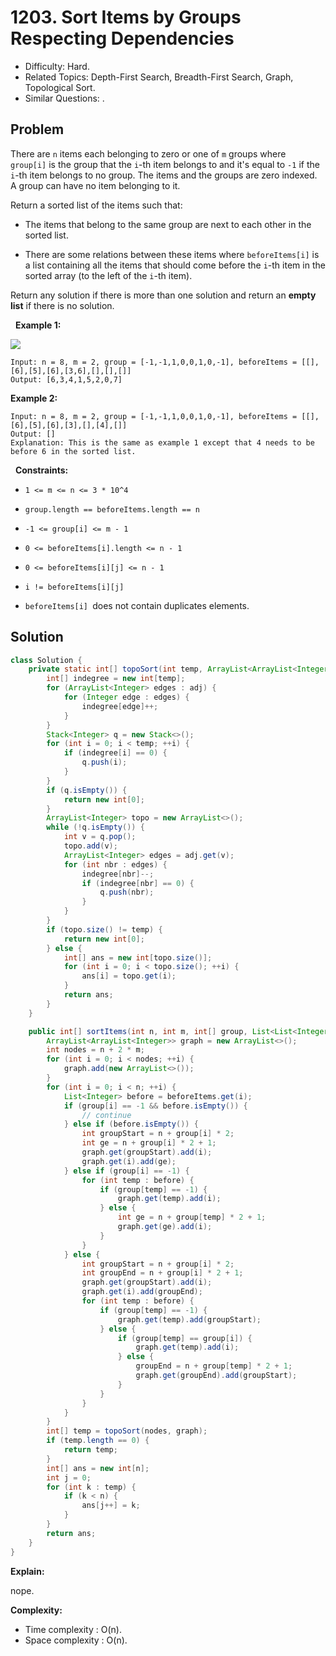 # 1203. Sort Items by Groups Respecting Dependencies

- Difficulty: Hard.
- Related Topics: Depth-First Search, Breadth-First Search, Graph, Topological Sort.
- Similar Questions: .

## Problem

There are ```n``` items each belonging to zero or one of ```m``` groups where ```group[i]``` is the group that the ```i```-th item belongs to and it's equal to ```-1``` if the ```i```-th item belongs to no group. The items and the groups are zero indexed. A group can have no item belonging to it.

Return a sorted list of the items such that:


	
- The items that belong to the same group are next to each other in the sorted list.
	
- There are some relations between these items where ```beforeItems[i]``` is a list containing all the items that should come before the ```i```-th item in the sorted array (to the left of the ```i```-th item).


Return any solution if there is more than one solution and return an **empty list** if there is no solution.

 
**Example 1:**


![](https://assets.leetcode.com/uploads/2019/09/11/1359_ex1.png)


```
Input: n = 8, m = 2, group = [-1,-1,1,0,0,1,0,-1], beforeItems = [[],[6],[5],[6],[3,6],[],[],[]]
Output: [6,3,4,1,5,2,0,7]
```

**Example 2:**

```
Input: n = 8, m = 2, group = [-1,-1,1,0,0,1,0,-1], beforeItems = [[],[6],[5],[6],[3],[],[4],[]]
Output: []
Explanation: This is the same as example 1 except that 4 needs to be before 6 in the sorted list.
```

 
**Constraints:**


	
- ```1 <= m <= n <= 3 * 10^4```
	
- ```group.length == beforeItems.length == n```
	
- ```-1 <= group[i] <= m - 1```
	
- ```0 <= beforeItems[i].length <= n - 1```
	
- ```0 <= beforeItems[i][j] <= n - 1```
	
- ```i != beforeItems[i][j]```
	
- ```beforeItems[i] ```does not contain duplicates elements.



## Solution

```java
class Solution {
    private static int[] topoSort(int temp, ArrayList<ArrayList<Integer>> adj) {
        int[] indegree = new int[temp];
        for (ArrayList<Integer> edges : adj) {
            for (Integer edge : edges) {
                indegree[edge]++;
            }
        }
        Stack<Integer> q = new Stack<>();
        for (int i = 0; i < temp; ++i) {
            if (indegree[i] == 0) {
                q.push(i);
            }
        }
        if (q.isEmpty()) {
            return new int[0];
        }
        ArrayList<Integer> topo = new ArrayList<>();
        while (!q.isEmpty()) {
            int v = q.pop();
            topo.add(v);
            ArrayList<Integer> edges = adj.get(v);
            for (int nbr : edges) {
                indegree[nbr]--;
                if (indegree[nbr] == 0) {
                    q.push(nbr);
                }
            }
        }
        if (topo.size() != temp) {
            return new int[0];
        } else {
            int[] ans = new int[topo.size()];
            for (int i = 0; i < topo.size(); ++i) {
                ans[i] = topo.get(i);
            }
            return ans;
        }
    }

    public int[] sortItems(int n, int m, int[] group, List<List<Integer>> beforeItems) {
        ArrayList<ArrayList<Integer>> graph = new ArrayList<>();
        int nodes = n + 2 * m;
        for (int i = 0; i < nodes; ++i) {
            graph.add(new ArrayList<>());
        }
        for (int i = 0; i < n; ++i) {
            List<Integer> before = beforeItems.get(i);
            if (group[i] == -1 && before.isEmpty()) {
                // continue
            } else if (before.isEmpty()) {
                int groupStart = n + group[i] * 2;
                int ge = n + group[i] * 2 + 1;
                graph.get(groupStart).add(i);
                graph.get(i).add(ge);
            } else if (group[i] == -1) {
                for (int temp : before) {
                    if (group[temp] == -1) {
                        graph.get(temp).add(i);
                    } else {
                        int ge = n + group[temp] * 2 + 1;
                        graph.get(ge).add(i);
                    }
                }
            } else {
                int groupStart = n + group[i] * 2;
                int groupEnd = n + group[i] * 2 + 1;
                graph.get(groupStart).add(i);
                graph.get(i).add(groupEnd);
                for (int temp : before) {
                    if (group[temp] == -1) {
                        graph.get(temp).add(groupStart);
                    } else {
                        if (group[temp] == group[i]) {
                            graph.get(temp).add(i);
                        } else {
                            groupEnd = n + group[temp] * 2 + 1;
                            graph.get(groupEnd).add(groupStart);
                        }
                    }
                }
            }
        }
        int[] temp = topoSort(nodes, graph);
        if (temp.length == 0) {
            return temp;
        }
        int[] ans = new int[n];
        int j = 0;
        for (int k : temp) {
            if (k < n) {
                ans[j++] = k;
            }
        }
        return ans;
    }
}
```

**Explain:**

nope.

**Complexity:**

* Time complexity : O(n).
* Space complexity : O(n).

